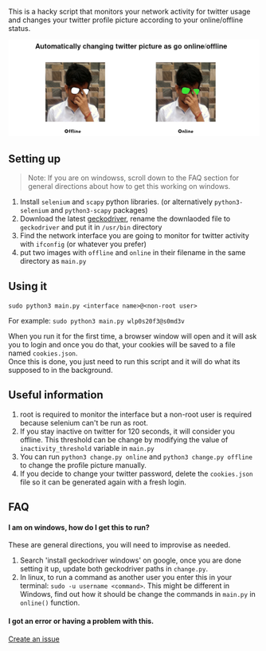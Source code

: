 This is a hacky script that monitors your network activity for twitter usage and changes your twitter profile picture according to your online/offline status.

![demo](/twitter-status/demo.png)

## Setting up

> Note: If you are on windowss, scroll down to the FAQ section for general directions about how to get this working on windows.

1. Install `selenium` and `scapy` python libraries. (or alternatively `python3-selenium` and `python3-scapy` packages)
2. Download the latest [geckodriver](https://github.com/mozilla/geckodriver/releases), rename the downlaoded file to `geckodriver` and put it in `/usr/bin` directory
3. Find the network interface you are going to monitor for twitter activity with `ifconfig` (or whatever you prefer)
4. put two images with `offline` and `online` in their filename in the same directory as `main.py`

## Using it
`sudo python3 main.py <interface name>@<non-root user>`

For example: `sudo python3 main.py wlp0s20f3@s0md3v`

When you run it for the first time, a browser window will open and it will ask you to login and once you do that, your cookies will be saved to a file named `cookies.json`.\
Once this is done, you just need to run this script and it will do what its supposed to in the background.

## Useful information
1. root is required to monitor the interface but a non-root user is required because selenium can't be run as root.
2. If you stay inactive on twitter for 120 seconds, it will consider you offline. This threshold can be change by modifying the value of `inactivity_threshold` variable in `main.py`
3. You can run `python3 change.py online` and `python3 change.py offline` to change the profile picture manually.
4. If you decide to change your twitter password, delete the `cookies.json` file so it can be generated again with a fresh login.

## FAQ
#### I am on windows, how do I get this to run?
These are general directions, you will need to improvise as needed.

1. Search 'install geckodriver windows' on google, once you are done setting it up, update both geckodriver paths in `change.py`.
2. In linux, to run a command as another user you enter this in your terminal: `sudo -u username <command>`. This might be different in Windows, find out how it should be change the commands in `main.py` in `online()` function.

#### I got an error or having a problem with this.
[Create an issue](https://github.com/s0md3v/dump/issues/new)
